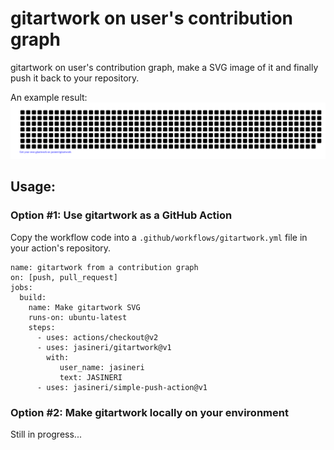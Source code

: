 # gitartwork on user's contribution graph

gitartwork on user's contribution graph, make a SVG image of it and finally push it back to your repository.

An example result:
[![jasineri/gitartwork](gitartwork.svg)](https://github.com/jasineri/gitartwork)

## Usage:

### Option #1: Use gitartwork as a GitHub Action
Copy the workflow code into a `.github/workflows/gitartwork.yml` file in your action's repository.

    name: gitartwork from a contribution graph
    on: [push, pull_request]
    jobs:
      build:
        name: Make gitartwork SVG
        runs-on: ubuntu-latest
        steps:
          - uses: actions/checkout@v2
          - uses: jasineri/gitartwork@v1
            with:
               user_name: jasineri
               text: JASINERI
          - uses: jasineri/simple-push-action@v1

### Option #2: Make gitartwork locally on your environment
Still in progress...